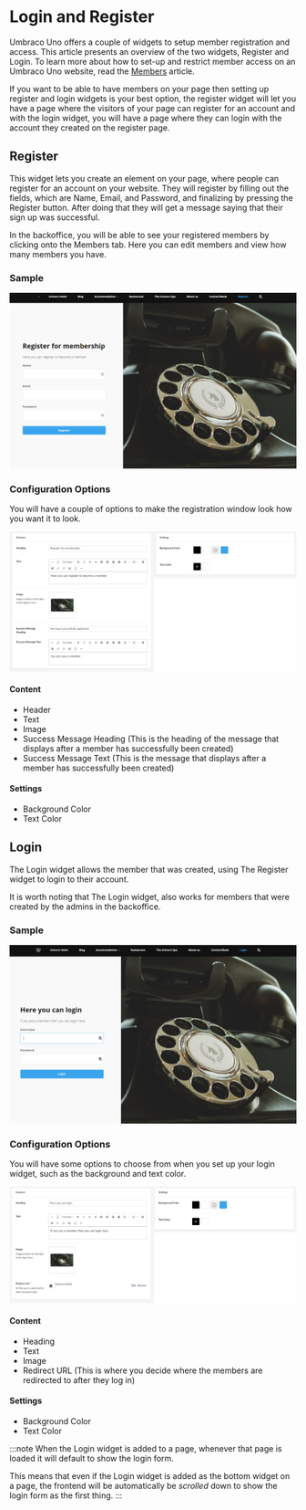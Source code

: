 # Login and Register

Umbraco Uno offers a couple of widgets to setup member registration and access. This article presents an overview of the two widgets, Register and Login. To learn more about how to set-up and restrict member access on an Umbraco Uno website, read the [Members](../../../../Manage-Users/Members) article.

If you want to be able to have members on your page then setting up register and login widgets is your best option, the register widget will let you have a page where the visitors of your page can register for an account and with the login widget, you will have a page where they can login with the account they created on the register page.

## Register

This widget lets you create an element on your page, where people can register for an account on your website.
They will register by filling out the fields, which are Name, Email, and Password, and finalizing by pressing the Register button. After doing that they will get a message saying that their sign up was successful.

In the backoffice, you will be able to see your registered members by clicking onto the Members tab. Here you can edit members and view how many members you have.

### Sample

![Example of a Register form on the frontend](images/Register-Front.png)

### Configuration Options

You will have a couple of options to make the registration window look how you want it to look.

![Register Backoffice](images/Register-final.png)

#### Content

- Header
- Text
- Image
- Success Message Heading (This is the heading of the message that displays after a member has successfully been created)
- Success Message Text (This is the message that displays after a member has successfully been created)

#### Settings

- Background Color
- Text Color

## Login

The Login widget allows the member that was created, using The Register widget to login to their account.

It is worth noting that The Login widget, also works for members that were created by the admins in the backoffice.

### Sample

![Frontend example of a Login form](images/Login-Front.png)

### Configuration Options

You will have some options to choose from when you set up your login widget, such as the background and text color.

![Login Backoffice](images/Login-final.png)

#### Content

- Heading
- Text
- Image
- Redirect URL (This is where you decide where the members are redirected to after they log in)

#### Settings

- Background Color
- Text Color

:::note
When the Login widget is added to a page, whenever that page is loaded it will default to show the login form.

This means that even if the Login widget is added as the bottom widget on a page, the frontend will be automatically be *scrolled* down to show the login form as the first thing.
:::

